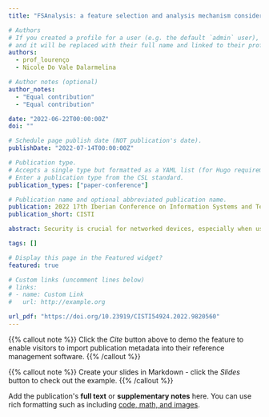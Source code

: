 ```yaml
---
title: "FSAnalysis: a feature selection and analysis mechanism considering balanced and unbalanced bases"

# Authors
# If you created a profile for a user (e.g. the default `admin` user), write the username (folder name) here
# and it will be replaced with their full name and linked to their profile.
authors:
  - prof_lourenço
  - Nicole Do Vale Dalarmelina

# Author notes (optional)
author_notes:
  - "Equal contribution"
  - "Equal contribution"

date: "2022-06-22T00:00:00Z"
doi: ""

# Schedule page publish date (NOT publication's date).
publishDate: "2022-07-14T00:00:00Z"

# Publication type.
# Accepts a single type but formatted as a YAML list (for Hugo requirements).
# Enter a publication type from the CSL standard.
publication_types: ["paper-conference"]

# Publication name and optional abbreviated publication name.
publication: 2022 17th Iberian Conference on Information Systems and Technologies
publication_short: CISTI

abstract: Security is crucial for networked devices, especially when used in critical environments, such as the Industrial Internet of Things (IIoT). Consequently, in this work, the development and execution of the FSAnalysis mechanism are proposed, responsible for selecting the best features considering balanced and unbalanced datasets, analyzing each of the scenarios for determining the one with the best performance.

tags: []

# Display this page in the Featured widget?
featured: true

# Custom links (uncomment lines below)
# links:
# - name: Custom Link
#   url: http://example.org

url_pdf: "https://doi.org/10.23919/CISTI54924.2022.9820560"
---
```


{{% callout note %}}
Click the _Cite_ button above to demo the feature to enable visitors to import publication metadata into their reference management software.
{{% /callout %}}

{{% callout note %}}
Create your slides in Markdown - click the _Slides_ button to check out the example.
{{% /callout %}}

Add the publication's **full text** or **supplementary notes** here. You can use rich formatting such as including [code, math, and images](https://docs.hugoblox.com/content/writing-markdown-latex/).
